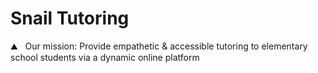 # Snail Tutoring
:mountain: &nbsp; Our mission: Provide empathetic & accessible tutoring to elementary school students via a dynamic online platform
